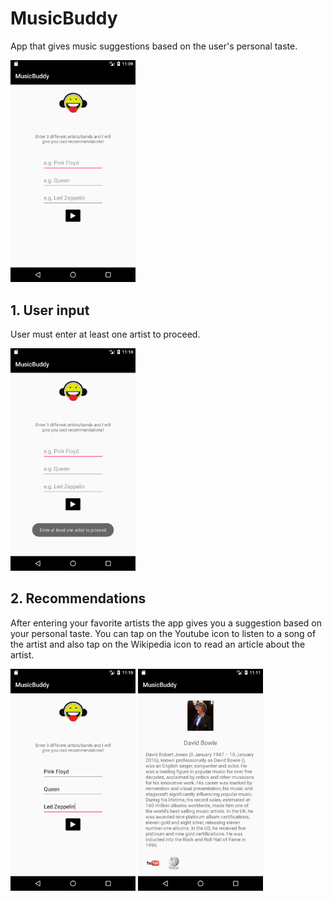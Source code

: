 # MusicBuddy
App that gives music suggestions based on the user's personal taste.

<img src="screenshots/device-2017-12-04-230935.png" width="200">

## 1. User input

User must enter at least one artist to proceed.

<img src="screenshots/device-2017-12-04-231017.png" width="200">

## 2. Recommendations

After entering your favorite artists the app gives you a suggestion based on your personal taste. You can tap on the Youtube icon to listen to a song of the artist and also tap on the Wikipedia icon to read an article about the artist.

<img src="screenshots/device-2017-12-04-231055.png" width="200">	<img src="screenshots/device-2017-12-04-231158.png" width="200">

